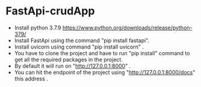 # FastApi-crudApp
- Install python 3.7.9 https://www.python.org/downloads/release/python-379/
- Install FastApi using the command   "pip install fastapi".
- Install uvicorn using command "pip install uvicorn" .
- You have to clone the project and have to run "pip install" command to get all the required packages in the project. 
- By default it will run on "http://127.0.0.1:8000" .
- You can hit the endpoint of the project using "http://127.0.0.1:8000/docs" this address .
